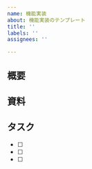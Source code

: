 ```yaml
---
name: 機能実装
about: 機能実装のテンプレート
title: ''
labels: ''
assignees: ''

---
```


## 概要

## 資料

## タスク
- [ ]
- [ ]
- [ ]
